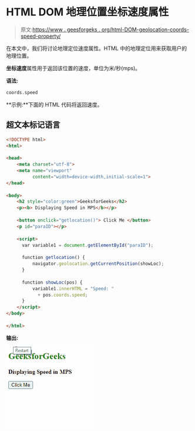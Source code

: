 # HTML DOM 地理位置坐标速度属性

> 原文:[https://www . geesforgeks . org/html-DOM-geolocation-coords-speed-property/](https://www.geeksforgeeks.org/html-dom-geolocation-coords-speed-property/)

在本文中，我们将讨论地理定位速度属性。HTML 中的地理定位用来获取用户的地理位置。

**坐标速度**属性用于返回该位置的速度，单位为米/秒(mps)。

**语法:**

```html
coords.speed
```

**示例:**下面的 HTML 代码将返回速度。

## 超文本标记语言

```html
<!DOCTYPE html>
<html>

<head>
    <meta charset="utf-8">
    <meta name="viewport" 
          content="width=device-width,initial-scale=1">
</head>

<body>
    <h2 style="color:green">GeeksforGeeks</h2>
    <p><b> Displaying Speed in MPS</b></p>

    <button onclick="getlocation()"> Click Me </button>
    <p id="paraID"></p>

    <script>
      var variable1 = document.getElementById("paraID");

      function getlocation() {
          navigator.geolocation.getCurrentPosition(showLoc);
      }

      function showLoc(pos) {
          variable1.innerHTML = "Speed: " 
            + pos.coords.speed;
      }
    </script>
</body>

</html>
```

**输出:**

![](img/45c660aeb0340a0c5d2c85af4ac6c1a5.png)